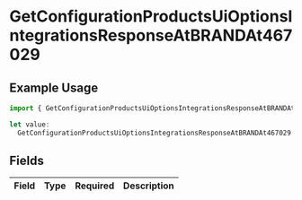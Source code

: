 # GetConfigurationProductsUiOptionsIntegrationsResponseAtBRANDAt467029

## Example Usage

```typescript
import { GetConfigurationProductsUiOptionsIntegrationsResponseAtBRANDAt467029 } from "@vercel/sdk/models/getconfigurationproductsop.js";

let value:
  GetConfigurationProductsUiOptionsIntegrationsResponseAtBRANDAt467029 = {};
```

## Fields

| Field       | Type        | Required    | Description |
| ----------- | ----------- | ----------- | ----------- |